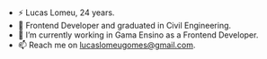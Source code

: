 - ⚡ Lucas Lomeu, 24 years.
- 🔭 Frontend Developer and graduated in Civil Engineering.
- 🌱 I’m currently working in Gama Ensino as a Frontend Developer.
- 📫 Reach me on lucaslomeugomes@gmail.com.
